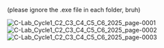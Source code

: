 (please ignore the .exe file in each folder, bruh)

![C-Lab_Cycle1_C2_C3_C4_C5_C6_2025_page-0001](https://github.com/user-attachments/assets/b6034dc0-9c79-40e7-8c79-e77e46c9a392)
![C-Lab_Cycle1_C2_C3_C4_C5_C6_2025_page-0002](https://github.com/user-attachments/assets/079a8d36-f30e-4aa2-b2cf-29449017f481)
![C-Lab_Cycle1_C2_C3_C4_C5_C6_2025_page-0003](https://github.com/user-attachments/assets/c95920b0-4667-473c-a318-2f618c5e8524)
